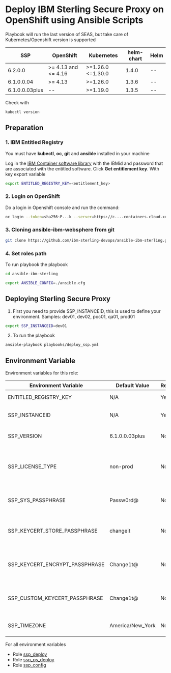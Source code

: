 # Deploy IBM Sterling Secure Proxy on OpenShift using Ansible Scripts

Playbook will run the last version of SEAS, but take care of Kubernetes/Openshift version is supported

| SSP            | OpenShift           | Kubernetes          | helm-chart | Helm      |
|----------------|---------------------|---------------------|------------|-----------|
| 6.2.0.0        | >= 4.13 and <= 4.16 | >=1.26.0 <=1.30.0   | 1.4.0      | --        |
| 6.1.0.0.04     | >= 4.13             | >=1.26.0            | 1.3.6      | --        |
| 6.1.0.0.03plus | --                  | >=1.19.0            | 1.3.5      | --        |

Check with

```bash 
kubectl version
```


## Preparation

### 1. IBM Entitled Registry

You must have **kubectl**, **oc**, **git** and **ansible** installed in your machine

Log in the [IBM Container software library](https://myibm.ibm.com/products-services/containerlibrary) with the IBMid and password that are associated with the entitled software. Click **Get entitlement key**. With key export variable

```bash 
export ENTITLED_REGISTRY_KEY=<entitlement_key>
```

### 2. Login on OpenShift

Do a login in Openshift console and run the command:

```bash 
oc login --token=sha256~P...k --server=https://c....containers.cloud.xxx.com:31234
```

### 3. Cloning ansible-ibm-websphere from git

```bash 
git clone https://github.com/ibm-sterling-devops/ansible-ibm-sterling.git
```

### 4. Set roles path

To run playbook the playbook

```bash 
cd ansible-ibm-sterling

export ANSIBLE_CONFIG=./ansible.cfg 
```

## Deploying Sterling Secure Proxy

1) First you need to provide SSP_INSTANCEID, this is used to define your environment. Samples: dev01, dev02, poc01, qa01, prod01

```bash 
export SSP_INSTANCEID=dev01
```

2) To run the playbook

```bash 
ansible-playbook playbooks/deploy_ssp.yml
```

## Environment Variable

Environment variables for this role:

| Environment Variable                | Default Value   | Required | Description                                      |
|-------------------------------------|-----------------|----------|--------------------------------------------------|
| ENTITLED_REGISTRY_KEY               | N/A             | Yes      | Entitlement registry key                         |
| SSP_INSTANCEID                      | N/A             | Yes      | Instance ID for SSP application                  |
| SSP_VERSION                         | 6.1.0.0.03plus  | No       | Version of SSP application                       |
| SSP_LICENSE_TYPE                    | non-prod        | No       | License type for SSP application (prod or non-prod) |
| SSP_SYS_PASSPHRASE                  | Passw0rd@       | No       | System passphrase for SSP application            |
| SSP_KEYCERT_STORE_PASSPHRASE        | changeit        | No       | Keystore and certificate store passphrase        |
| SSP_KEYCERT_ENCRYPT_PASSPHRASE      | Change1t@       | No       | Encryption passphrase for keys and certificates  |
| SSP_CUSTOM_KEYCERT_PASSPHRASE       | Change1t@       | No       | Custom keystore passphrase for SSP application  |
| SSP_TIMEZONE                        | America/New_York| No       | Timezone for SSP application                    |


For all environment variables

* Role [ssp_deploy](../../roles/ssp_deploy)
* Role [ssp_ps_deploy](../../roles/ssp_ps_deploy)
* Role [ssp_config](../../roles/ssp_config)
